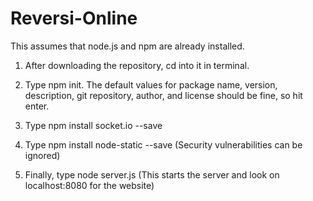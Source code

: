 # Reversi-Online

This assumes that node.js and npm are already installed.

1. After downloading the repository, cd into it in terminal.

2. Type npm init. The default values for package name, version, description, git repository, author, and license should be fine, so hit enter.

3. Type npm install socket.io --save

4. Type npm install node-static --save (Security vulnerabilities can be ignored)

5. Finally, type node server.js (This starts the server and look on localhost:8080 for the website)

